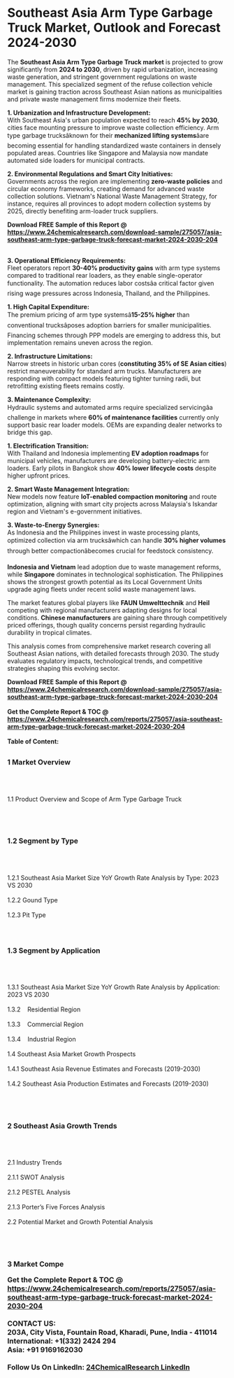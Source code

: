 <h1>Southeast Asia Arm Type Garbage Truck Market, Outlook and Forecast 2024-2030</h1><p>The <strong>Southeast Asia Arm Type Garbage Truck market</strong> is projected to grow significantly from <strong>2024 to 2030</strong>, driven by rapid urbanization, increasing waste generation, and stringent government regulations on waste management. This specialized segment of the refuse collection vehicle market is gaining traction across Southeast Asian nations as municipalities and private waste management firms modernize their fleets.</p><p><strong>1. Urbanization and Infrastructure Development:</strong><br>
With Southeast Asia's urban population expected to reach <strong>45% by 2030</strong>, cities face mounting pressure to improve waste collection efficiency. Arm type garbage trucksâknown for their <strong>mechanized lifting systems</strong>âare becoming essential for handling standardized waste containers in densely populated areas. Countries like Singapore and Malaysia now mandate automated side loaders for municipal contracts.</p><p><strong>2. Environmental Regulations and Smart City Initiatives:</strong><br>
Governments across the region are implementing <strong>zero-waste policies</strong> and circular economy frameworks, creating demand for advanced waste collection solutions. Vietnam's National Waste Management Strategy, for instance, requires all provinces to adopt modern collection systems by 2025, directly benefiting arm-loader truck suppliers.</p><div><b>Download FREE Sample of this Report @ 
            <a href="https://www.24chemicalresearch.com/download-sample/275057/asia-southeast-arm-type-garbage-truck-forecast-market-2024-2030-204">
            https://www.24chemicalresearch.com/download-sample/275057/asia-southeast-arm-type-garbage-truck-forecast-market-2024-2030-204</a></b></div><br><p><strong>3. Operational Efficiency Requirements:</strong><br>
Fleet operators report <strong>30-40% productivity gains</strong> with arm type systems compared to traditional rear loaders, as they enable single-operator functionality. The automation reduces labor costsâa critical factor given rising wage pressures across Indonesia, Thailand, and the Philippines.</p><p><strong>1. High Capital Expenditure:</strong><br>
The premium pricing of arm type systemsâ<strong>15-25% higher</strong> than conventional trucksâposes adoption barriers for smaller municipalities. Financing schemes through PPP models are emerging to address this, but implementation remains uneven across the region.</p><p><strong>2. Infrastructure Limitations:</strong><br>
Narrow streets in historic urban cores (<strong>constituting 35% of SE Asian cities</strong>) restrict maneuverability for standard arm trucks. Manufacturers are responding with compact models featuring tighter turning radii, but retrofitting existing fleets remains costly.</p><p><strong>3. Maintenance Complexity:</strong><br>
Hydraulic systems and automated arms require specialized servicingâa challenge in markets where <strong>60% of maintenance facilities</strong> currently only support basic rear loader models. OEMs are expanding dealer networks to bridge this gap.</p><p><strong>1. Electrification Transition:</strong><br>
With Thailand and Indonesia implementing <strong>EV adoption roadmaps </strong>for municipal vehicles, manufacturers are developing battery-electric arm loaders. Early pilots in Bangkok show <strong>40% lower lifecycle costs</strong> despite higher upfront prices.</p><p><strong>2. Smart Waste Management Integration:</strong><br>
New models now feature <strong>IoT-enabled compaction monitoring</strong> and route optimization, aligning with smart city projects across Malaysia's Iskandar region and Vietnam's e-government initiatives.</p><p><strong>3. Waste-to-Energy Synergies:</strong><br>
As Indonesia and the Philippines invest in waste processing plants, optimized collection via arm trucksâwhich can handle <strong>30% higher volumes</strong> through better compactionâbecomes crucial for feedstock consistency.</p><p><strong>Indonesia and Vietnam</strong> lead adoption due to waste management reforms, while <strong>Singapore</strong> dominates in technological sophistication. The Philippines shows the strongest growth potential as its Local Government Units upgrade aging fleets under recent solid waste management laws.</p><p>The market features global players like <strong>FAUN Umwelttechnik</strong> and <strong>Heil</strong> competing with regional manufacturers adapting designs for local conditions. <strong>Chinese manufacturers</strong> are gaining share through competitively priced offerings, though quality concerns persist regarding hydraulic durability in tropical climates.</p><p>This analysis comes from comprehensive market research covering all Southeast Asian nations, with detailed forecasts through 2030. The study evaluates regulatory impacts, technological trends, and competitive strategies shaping this evolving sector.</p><div><b>Download FREE Sample of this Report @ 
            <a href="https://www.24chemicalresearch.com/download-sample/275057/asia-southeast-arm-type-garbage-truck-forecast-market-2024-2030-204">
            https://www.24chemicalresearch.com/download-sample/275057/asia-southeast-arm-type-garbage-truck-forecast-market-2024-2030-204</a></b></div><br><div><b>Get the Complete Report & TOC @ 
            <a href="https://www.24chemicalresearch.com/reports/275057/asia-southeast-arm-type-garbage-truck-forecast-market-2024-2030-204">
            https://www.24chemicalresearch.com/reports/275057/asia-southeast-arm-type-garbage-truck-forecast-market-2024-2030-204</a></b></div><br>
            <b>Table of Content:</b><p><h2><span style="font-size:16px"><strong>1 Market Overview&nbsp;&nbsp; &nbsp;</strong></span></h2><br />
<br />
<p>1.1 Product Overview and Scope of Arm Type Garbage Truck&nbsp;</p><br />
<br />
<h2><strong><span style="font-size:16px">1.2 Segment by Type&nbsp;&nbsp; &nbsp;</span></strong></h2><br />
<br />
<p>1.2.1 Southeast Asia Market Size YoY Growth Rate Analysis by Type: 2023 VS 2030&nbsp;&nbsp; &nbsp;<br /><br />
1.2.2 Gound Type&nbsp;&nbsp; &nbsp;<br /><br />
1.2.3 Pit Type<br /><br />
<br />
<h2><span style="font-size:16px"><strong>1.3 Segment by Application&nbsp;&nbsp;</strong></span></h2><br />
<br />
<p>1.3.1 Southeast Asia Market Size YoY Growth Rate Analysis by Application: 2023 VS 2030&nbsp;&nbsp; &nbsp;<br /><br />
1.3.2&nbsp;&nbsp; &nbsp;Residential Region<br /><br />
1.3.3&nbsp;&nbsp; &nbsp;Commercial Region<br /><br />
1.3.4&nbsp;&nbsp; &nbsp;Industrial Region<br /><br />
1.4 Southeast Asia Market Growth Prospects&nbsp;&nbsp; &nbsp;<br /><br />
1.4.1 Southeast Asia Revenue Estimates and Forecasts (2019-2030)&nbsp;&nbsp; &nbsp;<br /><br />
1.4.2 Southeast Asia Production Estimates and Forecasts (2019-2030)&nbsp;&nbsp;</p><br />
<br />
<h2><span style="font-size:16px"><strong>2 Southeast Asia Growth Trends&nbsp;&nbsp; &nbsp;</strong></span></h2><br />
<br />
<p>2.1 Industry Trends&nbsp;&nbsp; &nbsp;<br /><br />
2.1.1 SWOT Analysis&nbsp;&nbsp; &nbsp;<br /><br />
2.1.2 PESTEL Analysis&nbsp;&nbsp; &nbsp;<br /><br />
2.1.3 Porter&rsquo;s Five Forces Analysis&nbsp;&nbsp; &nbsp;<br /><br />
2.2 Potential Market and Growth Potential Analysis&nbsp;&nbsp; &nbsp;</p><br />
<br />
<h2><span style="font-size:16px"><strong>3 Market Compe</p><div><b>Get the Complete Report & TOC @ 
            <a href="https://www.24chemicalresearch.com/reports/275057/asia-southeast-arm-type-garbage-truck-forecast-market-2024-2030-204">
            https://www.24chemicalresearch.com/reports/275057/asia-southeast-arm-type-garbage-truck-forecast-market-2024-2030-204</a></b></div><br><b>CONTACT US:</b><br>
            203A, City Vista, Fountain Road, Kharadi, Pune, India - 411014<br>
            International: +1(332) 2424 294<br>
            Asia: +91 9169162030 <br><br>
            Follow Us On LinkedIn: <a href="https://www.linkedin.com/company/24chemicalresearch/">24ChemicalResearch LinkedIn</a>